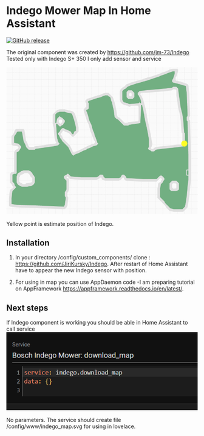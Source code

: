 
# Indego Mower Map In Home Assistant 
[![GitHub release](https://img.shields.io/github/release/JiriKursky/Indego_mower_ha.svg)](https://github.com/JiriKursky/Indego_mower_ha/releases) 


The original component was created by https://github.com/jm-73/Indego
Tested only with Indego S+ 350
I only add sensor and service


![Map example](/doc/m1-map.png)

Yellow point is estimate position of Indego.

## Installation

1. In your directory /config/custom_components/ clone : https://github.com/JiriKursky/Indego. After restart of Home Assistant have to appear the new Indego sensor with position.

2. For using in map you can use AppDaemon code -I am preparing  tutorial on AppFramework https://appframework.readthedocs.io/en/latest/.


## Next steps

If Indego component is working you should be able in Home Assistant to call service
![service](/doc/01-service.png)

No parameters. The service should create file /config/www/indego_map.svg for using in lovelace.
